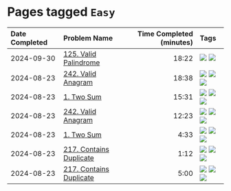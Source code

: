 # Pages tagged `Easy`

|Date Completed|Problem Name|Time Completed  (minutes)|Tags
|:---|:---|---:|:---|
|2024-09-30|[125. Valid Palindrome](../125ValidPalindrome1.md)|18:22|[![](https://img.shields.io/badge/tag-Easy-e2851f)](../tags/Easy.md) [![](https://img.shields.io/badge/tag-TwoPointers-33b5de)](../tags/TwoPointers.md)|
|2024-08-23|[242. Valid Anagram](../242ValidAnagram2.md)|18:38|[![](https://img.shields.io/badge/tag-Arrays-a168f4)](../tags/Arrays.md) [![](https://img.shields.io/badge/tag-Easy-e2851f)](../tags/Easy.md) [![](https://img.shields.io/badge/tag-Hashing-72fcc)](../tags/Hashing.md)|
|2024-08-23|[1. Two Sum](../1TwoSum1.md)|15:31|[![](https://img.shields.io/badge/tag-Arrays-a168f4)](../tags/Arrays.md) [![](https://img.shields.io/badge/tag-Easy-e2851f)](../tags/Easy.md) [![](https://img.shields.io/badge/tag-Hashing-72fcc)](../tags/Hashing.md)|
|2024-08-23|[242. Valid Anagram](../242ValidAnagram1.md)|12:23|[![](https://img.shields.io/badge/tag-Arrays-a168f4)](../tags/Arrays.md) [![](https://img.shields.io/badge/tag-Easy-e2851f)](../tags/Easy.md) [![](https://img.shields.io/badge/tag-Hashing-72fcc)](../tags/Hashing.md)|
|2024-08-23|[1. Two Sum](../1TwoSum2.md)|4:33|[![](https://img.shields.io/badge/tag-Arrays-a168f4)](../tags/Arrays.md) [![](https://img.shields.io/badge/tag-Easy-e2851f)](../tags/Easy.md) [![](https://img.shields.io/badge/tag-Hashing-72fcc)](../tags/Hashing.md)|
|2024-08-23|[217. Contains Duplicate](../217ContainsDuplicate2.md)|1:12|[![](https://img.shields.io/badge/tag-Arrays-a168f4)](../tags/Arrays.md) [![](https://img.shields.io/badge/tag-Easy-e2851f)](../tags/Easy.md) [![](https://img.shields.io/badge/tag-Hashing-72fcc)](../tags/Hashing.md)|
|2024-08-23|[217. Contains Duplicate](../217ContainsDuplicateAttempt1.md)|5:00|[![](https://img.shields.io/badge/tag-Arrays-a168f4)](../tags/Arrays.md) [![](https://img.shields.io/badge/tag-Easy-e2851f)](../tags/Easy.md) [![](https://img.shields.io/badge/tag-Hashing-72fcc)](../tags/Hashing.md)|